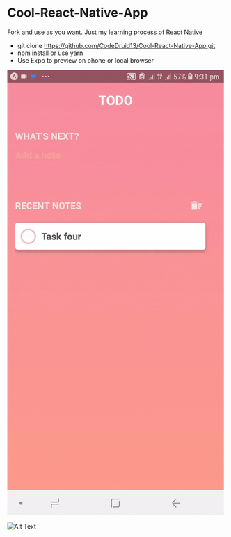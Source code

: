 # Cool-React-Native-App
Fork and use as you want. Just my learning process of React Native

  - git clone https://github.com/CodeDruid13/Cool-React-Native-App.git
  - npm install or use yarn
  - Use Expo to preview on phone or local browser
  
  ![Alt Text](img/todo.gif)

![Alt Text](https://media.giphy.com/media/vFKqnCdLPNOKc/giphy.gif)
